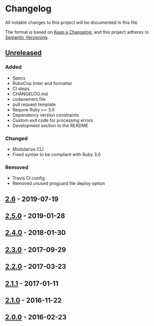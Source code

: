 # Changelog

All notable changes to this project will be documented in this file.

The format is based on [Keep a Changelog](https://keepachangelog.com/en/1.1.0/),
and this project adheres to [Semantic Versioning](https://semver.org/spec/v2.0.0.html).

## [Unreleased]

### Added

- Specs
- RuboCop linter and formatter
- CI steps
- CHANGELOG.md
- codeowners file
- pull request template
- Require Ruby >= 3.0
- Dependency version constraints
- Custom exit code for processing errors
- Development section to the README

### Changed

- Modularize CLI
- Fixed syntax to be compliant with Ruby 3.0

### Removed

- Travis CI config
- Removed unused proguard file deploy option

## [2.6] - 2019-07-19

## [2.5.0] - 2019-01-28

## [2.4.0] - 2018-01-30

## [2.3.0] - 2017-09-29

## [2.2.0] - 2017-03-23

## [2.1.1] - 2017-01-11

## [2.1.0] - 2016-11-22

## [2.0.0] - 2016-02-23

[unreleased]: https://github.com/infinum/shaman
[2.6]: https://rubygems.org/gems/shaman_cli/versions/2.6
[2.5.0]: https://rubygems.org/gems/shaman_cli/versions/2.5.0
[2.4.0]: https://rubygems.org/gems/shaman_cli/versions/2.4.0
[2.3.0]: https://rubygems.org/gems/shaman_cli/versions/2.3.0
[2.2.0]: https://rubygems.org/gems/shaman_cli/versions/2.2.0
[2.1.1]: https://rubygems.org/gems/shaman_cli/versions/2.1.1
[2.1.0]: https://rubygems.org/gems/shaman_cli/versions/2.1.0
[2.0.0]: https://rubygems.org/gems/shaman_cli/versions/2.0.0
